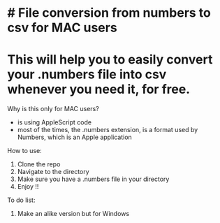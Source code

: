 # # File conversion from numbers to csv for MAC users

# This will help you to easily convert your .numbers file into csv whenever you need it, for free. 

Why is this only for MAC users?
- is using AppleScript code
- most of the times, the .numbers extension, is a format used by Numbers, which is an Apple application

How to use:

1. Clone the repo
2. Navigate to the directory
3. Make sure you have a .numbers file in your directory
4. Enjoy !!

To do list:

1. Make an alike version but for Windows
